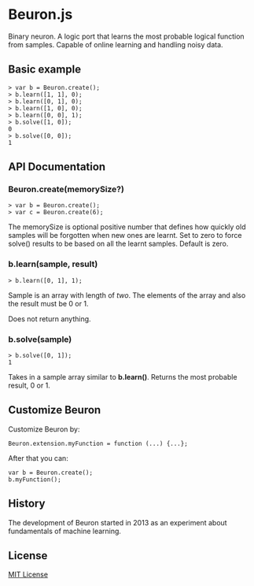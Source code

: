 # Beuron.js

Binary neuron. A logic port that learns the most probable logical function from samples. Capable of online learning and handling noisy data.


## Basic example

    > var b = Beuron.create();
    > b.learn([1, 1], 0);
    > b.learn([0, 1], 0);
    > b.learn([1, 0], 0);
    > b.learn([0, 0], 1);
    > b.solve([1, 0]);
    0
    > b.solve([0, 0]);
    1

## API Documentation

### Beuron.create(memorySize?)

    > var b = Beuron.create();
    > var c = Beuron.create(6);

The memorySize is optional positive number that defines how quickly old samples will be forgotten when new ones are learnt. Set to zero to force solve() results to be based on all the learnt samples. Default is zero.

### b.learn(sample, result)

    > b.learn([0, 1], 1);

Sample is an array with length of _two_. The elements of the array and also the result must be 0 or 1.

Does not return anything.

### b.solve(sample)

    > b.solve([0, 1]);
    1

Takes in a sample array similar to __b.learn()__. Returns the most probable result, 0 or 1.

## Customize Beuron

Customize Beuron by:

    Beuron.extension.myFunction = function (...) {...};

After that you can:

    var b = Beuron.create();
    b.myFunction();

## History

The development of Beuron started in 2013 as an experiment about fundamentals of machine learning.

## License

[MIT License](../blob/master/LICENSE)
